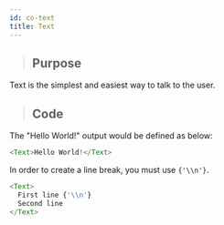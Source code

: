 ```yaml
---
id: co-text
title: Text
---
```


> ## Purpose

Text is the simplest and easiest way to talk to the user.

> ## Code

The "Hello World!" output would be defined as below:

```javascript
<Text>Hello World!</Text>
```

In order to create a line break, you must use `{'\\n'}`.

```javascript
<Text>
  First line {'\\n'}
  Second line
</Text>
```



